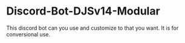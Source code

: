 # Discord-Bot-DJSv14-Modular
This discord bot can you use and customize to that you want. It is for conversional use.
